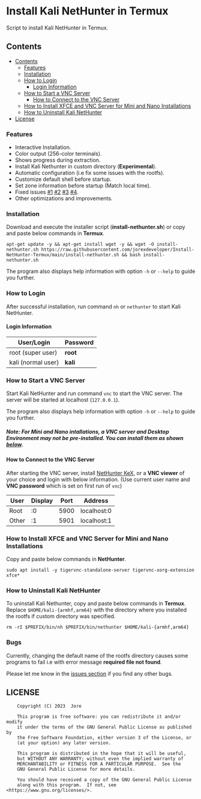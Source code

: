 # Install Kali NetHunter in Termux

Script to install Kali NetHunter in Termux.

## Contents

- [Contents](#contents)
  - [Features](#features)
  - [Installation](#installation)
  - [How to Login](#how-to-login)
    - [Login Information](#login-information)
  - [How to Start a VNC Server](#how-to-start-a-vnc-server)
    - [How to Connect to the VNC Server](#how-to-connect-to-the-vnc-server)
  - [How to Install XFCE and VNC Server for Mini and Nano Installations](#how-to-install-xfce-and-vnc-server-for-mini-and-nano-installations)
  - [How to Uninstall Kali NetHunter](#how-to-uninstall-kali-nethunter)
- [License](#license)

### Features

 - Interactive Installation.
 - Color output (256-color terminals).
 - Shows progress during extraction.
 - Install Kali Nethunter in custom directory (**Experimental**).
 - Automatic configuration (i.e fix some issues with the rootfs).
 - Customize default shell before startup.
 - Set zone information before startup (Match local time).
 - Fixed issues [#1][i1] [#2][i2] [#3][i3] [#4][i4].
 - Other optimizations and improvements.

### Installation

Download and execute the installer script (**install-nethunter.sh**) or copy and paste below commands in **Termux**.

```
apt-get update -y && apt-get install wget -y && wget -O install-nethunter.sh https://raw.githubusercontent.com/jorexdeveloper/Install-NetHunter-Termux/main/install-nethunter.sh && bash install-nethunter.sh
```

The program also displays help information with option `-h` or `--help` to guide you further.

### How to Login

After successful installation, run command `nh` or `nethunter` to start Kali NetHunter.

#### Login Information

| User/Login         | Password |
|--------------------|----------|
| root (super user)  | **root** |
| kali (normal user} | **kali** |

### How to Start a VNC Server

Start Kali NetHunter and run command `vnc` to start the VNC server. The server will be started at localhost (`127.0.0.1`).

The program also displays help information with option `-h` or `--help` to guide you further.

##### Note: For **Mini** and **Nano** intallations, a **VNC server** and **Desktop Environment** may not be pre-installed. You can install them as shown [below](#install-xfce-and-vnc-server-for-mini-and-nano-installations).

#### How to Connect to the VNC Server

After starting the VNC server, install [NetHunter KeX](https://store.nethunter.com/en/packages/com.offsec.nethunter.kex/), or a **VNC viewer** of your choice and login with below information. (Use current user name and **VNC password** which is set on first run of `vnc`)

| User  | Display  | Port | Address     |
|-------|----------|------|-------------|
| Root  | :0       | 5900 | localhost:0 |
| Other | :1       | 5901 | localhost:1 |

### How to Install XFCE and VNC Server for Mini and Nano Installations

Copy and paste below commands in **NetHunter**.

```
sudo apt install -y tigervnc-standalone-server tigervnc-xorg-extension xfce*
```

### How to Uninstall Kali NetHunter

To uninstall Kali Nethunter, copy and paste below commands in **Termux**. Replace `$HOME/kali-{armhf,arm64}` with the directory where you installed the rootfs if custom directory was specified.

```
rm -rI $PREFIX/bin/nh $PREFIX/bin/nethunter $HOME/kali-{armhf,arm64}
```

### Bugs

Currently, changing the default name of the rootfs directory causes some programs to fail i.e with error message **required file not found**.

Please let me know in the [issues section][i0] if you find any other bugs.

## LICENSE

```
    Copyright (C) 2023  Jore

    This program is free software: you can redistribute it and/or modify
    it under the terms of the GNU General Public License as published by
    the Free Software Foundation, either version 3 of the License, or
    (at your option) any later version.

    This program is distributed in the hope that it will be useful,
    but WITHOUT ANY WARRANTY; without even the implied warranty of
    MERCHANTABILITY or FITNESS FOR A PARTICULAR PURPOSE.  See the
    GNU General Public License for more details.

    You should have received a copy of the GNU General Public License
    along with this program.  If not, see <https://www.gnu.org/licenses/>.
```


[i0]: https://github.com/jorexdeveloper/Install-NetHunter-Termux/issues
[i1]: https://github.com/jorexdeveloper/Install-NetHunter-Termux/issues/1
[i2]: https://github.com/jorexdeveloper/Install-NetHunter-Termux/issues/2
[i3]: https://github.com/jorexdeveloper/Install-NetHunter-Termux/issues/3
[i4]: https://github.com/jorexdeveloper/Install-NetHunter-Termux/issues/4
